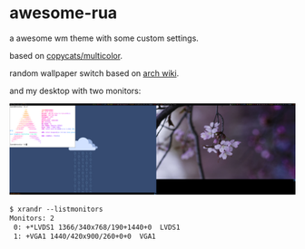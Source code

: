 # awesome-rua

a awesome wm theme with some custom settings.

based on [copycats/multicolor](https://github.com/lcpz/awesome-copycats/tree/master/themes/multicolor).

random wallpaper switch based on [arch wiki](https://wiki.archlinux.org/index.php/Awesome_(简体中文)#设置墙纸). 



and my desktop with two monitors:

![preview](screenshots.png)



```shell
$ xrandr --listmonitors
Monitors: 2
 0: +*LVDS1 1366/340x768/190+1440+0  LVDS1
 1: +VGA1 1440/420x900/260+0+0  VGA1
```

